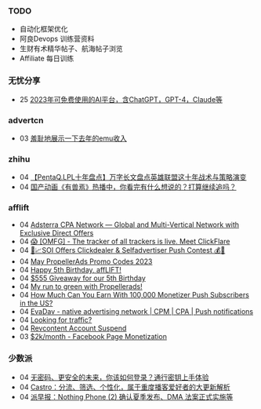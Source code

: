 ### TODO
-  自动化框架优化
-  阿良Devops 训练营资料
-  生财有术精华帖子、航海帖子浏览
-  Affiliate 每日训练

### 无忧分享
<!-- ruyo:START -->
-  25 [2023年可免费使用的AI平台，含ChatGPT，GPT-4，Claude等](https://51.ruyo.net/18350.html)<!-- ruyo:END -->

### advertcn
<!-- advertcn:START -->
-  03 [羞耻地展示一下去年的emu收入](https://www.advertcn.com/forum.php?mod=viewthread&tid=110180)<!-- advertcn:END -->

### zhihu
<!-- zhihu:START -->
-  04 [【PentaQ.LPL十年盘点】万字长文盘点英雄联盟这十年战术与策略演变](http://zhuanlan.zhihu.com/p/626480490?utm_campaign=rss&utm_medium=rss&utm_source=rss&utm_content=title)
-  04 [国产动画《有兽焉》热播中，你看完有什么想说的？打算继续追吗？](http://www.zhihu.com/question/595128595/answer/2995312664?utm_campaign=rss&utm_medium=rss&utm_source=rss&utm_content=title)<!-- zhihu:END -->

### afflift
<!-- afflift:START -->
-  04 [Adsterra CPA Network — Global and Multi-Vertical Network with Exclusive Direct Offers](https://afflift.com/f/threads/adsterra-cpa-network-%E2%80%94-global-and-multi-vertical-network-with-exclusive-direct-offers.10001/)
-  04 [😱 [OMFG] - The tracker of all trackers is live. Meet ClickFlare](https://afflift.com/f/threads/%F0%9F%98%B1-omfg-the-tracker-of-all-trackers-is-live-meet-clickflare.9851/)
-  04 [🚀📈SOI Offers Clickdealer &amp; Selfadvertiser Push Contest  💰🤑](https://afflift.com/f/threads/%F0%9F%9A%80%F0%9F%93%88soi-offers-clickdealer-selfadvertiser-push-contest-%F0%9F%92%B0%F0%9F%A4%91.10846/)
-  04 [May PropellerAds Promo Codes 2023](https://afflift.com/f/threads/may-propellerads-promo-codes-2023.10871/)
-  04 [Happy 5th Birthday, affLIFT!](https://afflift.com/f/threads/happy-5th-birthday-afflift.10842/)
-  04 [$555 Giveaway for our 5th Birthday](https://afflift.com/f/threads/555-giveaway-for-our-5th-birthday.10855/)
-  04 [My run to green with Propellerads!](https://afflift.com/f/threads/my-run-to-green-with-propellerads.10440/)
-  04 [How Much Can You Earn With 100,000 Monetizer Push Subscribers in the US?](https://afflift.com/f/threads/how-much-can-you-earn-with-100-000-monetizer-push-subscribers-in-the-us.10852/)
-  04 [EvaDav - native advertising network | CPM | CPA | Push notifications](https://afflift.com/f/threads/evadav-native-advertising-network-cpm-cpa-push-notifications.1501/)
-  04 [Looking for traffic?](https://afflift.com/f/threads/looking-for-traffic.10866/)
-  04 [Revcontent Account Suspend](https://afflift.com/f/threads/revcontent-account-suspend.10833/)
-  03 [$2k/month - Facebook Page Monetization](https://afflift.com/f/threads/2k-month-facebook-page-monetization.10637/)<!-- afflift:END -->

### 少数派
<!-- sspai:START -->
-  04 [无密码、更安全的未来，你该如何登录？通行密钥上手体验](https://sspai.com/post/77376)
-  04 [Castro：分流、筛选、个性化，属于重度播客爱好者的大更新解析](https://sspai.com/post/79551)
-  04 [派早报：Nothing Phone &lpar;2&rpar; 确认夏季发布、DMA 法案正式实施等](https://sspai.com/post/79550)<!-- sspai:END -->
